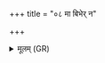 +++
title = "०८ मा बिभेर् न"

+++
<details><summary>मूलम् (GR)</summary>

मा बिभेर् न मरिष्यसि  
जरदष्टिर् भविष्यसि ।  
निर् अवोचम् अहं यक्ष्मम्  
अङ्गेभ्यो अङ्गज्वरं तव ॥
</details>